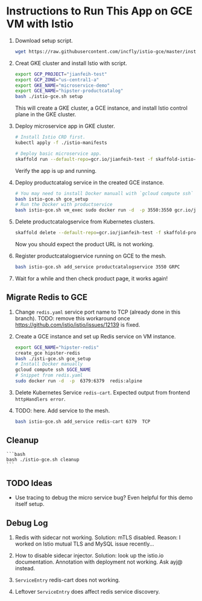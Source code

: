 # Instructions to Run This App on GCE VM with Istio

1.  Download setup script.

    ```bash
    wget https://raw.githubusercontent.com/incfly/istio-gce/master/install/istio-gce.sh
    ```

1.  Creat GKE cluster and install Istio with script.

    ```bash
    export GCP_PROJECT="jianfeih-test"
    export GCP_ZONE="us-central1-a"
    export GKE_NAME="microservice-demo"
    export GCE_NAME="hipster-productcatalog"
    bash ./istio-gce.sh setup
    ```

    This will create a GKE cluster, a GCE instance, and install Istio control
    plane in the GKE cluster.

1.  Deploy microservice app in GKE cluster.

    ```bash
    # Install Istio CRD first.
    kubectl apply -f ./istio-manifests

    # Deploy basic microservice app.
    skaffold run --default-repo=gcr.io/jianfeih-test -f skaffold-istio-gce.yaml
    ```

    Verify the app is up and running.

1.  Deploy productcatalog service in the created GCE instance.

    <!-- TODO: WIP, here, consolidate gce-vm.sh script and setup GCE instance. -->

    ```bash
    # You may need to install Docker manuall with `gcloud compute ssh`
    bash istio-gce.sh gce_setup
    # Run the Docker with productservice
    bash istio-gce.sh vm_exec sudo docker run -d  -p 3550:3550 gcr.io/jianfeih-test/productcatalogservice:2f7240f
    ```

1.  Delete productcatalogservice from Kubernetes clusters.

    ```bash
    skaffold delete --default-repo=gcr.io/jianfeih-test -f skaffold-product.yaml
    ```

    Now you should expect the product URL is not working.

1.  Register productcatalogservice running on GCE to the mesh.

    ```bash
    bash istio-gce.sh add_service productcatalogservice 3550 GRPC
    ```

1.  Wait for a while and then check product page, it works again!

## Migrate Redis to GCE

1. Change `redis.yaml` service port name to TCP (already done in this branch).
TODO: remove this workaround once https://github.com/istio/istio/issues/12139 is fixed.

1. Create a GCE instance and set up Redis service on VM instance.

    ```bash
    export GCE_NAME="hipster-redis"
    create_gce hipster-redis
    bash ./isti-gce.sh gce_setup
    # Install Docker manually
    gcloud compute ssh $GCE_NAME
    # Snippet from redis.yaml
    sudo docker run -d  -p  6379:6379  redis:alpine
    ```

1. Delete Kubernetes Service `redis-cart`. Expected output from frontend `httpHandlers error`.

1. TODO: here. Add service to the mesh.

    ```bash
    bash istio-gce.sh add_service redis-cart 6379  TCP
    ```

##  Cleanup

    ```bash
    bash ./istio-gce.sh cleanup
    ```

## TODO Ideas

- Use tracing to debug the micro service bug? Even helpful for this demo itself setup.


## Debug Log

1. Redis with sidecar not working.
    Solution: mTLS disabled.
    Reason: I worked on Istio mutual TLS and MySQL issue recently...

1. How to disable sidecar injector.
   Solution: look up the istio.io documentation. Annotation with deployment not working. Ask ayj@ instead.

1. `ServiceEntry` redis-cart does not working.

1. Leftover `ServiceEntry` does affect redis service discovery.
